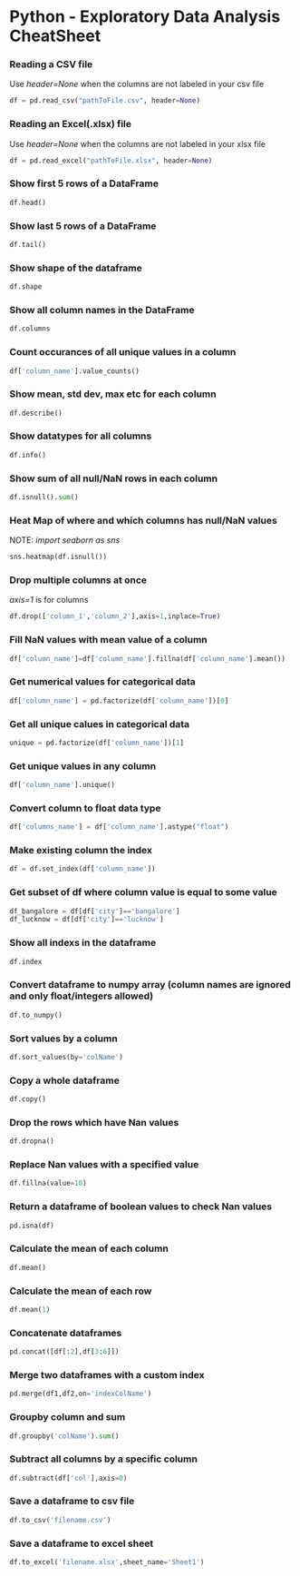 # Python - Exploratory Data Analysis CheatSheet

### Reading a CSV file
Use _header=None_ when the columns are not labeled in your csv file
```python
df = pd.read_csv("pathToFile.csv", header=None)
```
### Reading an Excel(.xlsx) file
Use _header=None_ when the columns are not labeled in your xlsx file
```python
df = pd.read_excel("pathToFile.xlsx", header=None)
```
### Show first 5 rows of a DataFrame
```python 
df.head()
```
### Show last 5 rows of a DataFrame
```python
df.tail()
```
### Show shape of the dataframe
```python
df.shape
```
### Show all column names in the DataFrame
```python
df.columns
```
### Count occurances of all unique values in a column
```python
df['column_name'].value_counts()
```
### Show mean, std dev, max etc for each column
```python
df.describe()
```
### Show datatypes for all columns
```python
df.info()
```
### Show sum of all null/NaN rows in each column
```python
df.isnull().sum()
```
### Heat Map of where and which columns has null/NaN values
NOTE: *import seaborn as sns*
```python
sns.heatmap(df.isnull())
```
### Drop multiple columns at once
*axis=1* is for columns 
```python
df.drop(['column_1','column_2'],axis=1,inplace=True)
```
### Fill NaN values with mean value of a column
```python
df['column_name']=df['column_name'].fillna(df['column_name'].mean())
```
### Get numerical values for categorical data
```python
df['column_name'] = pd.factorize(df['column_name'])[0]
```
### Get all unique calues in categorical data
```python
unique = pd.factorize(df['column_name'])[1]
```
### Get unique values in any column
```python
df['column_name'].unique()
```
### Convert column to float data type
```python
df['columns_name'] = df['column_name'].astype("float")
```
### Make existing column the index
```python
df = df.set_index(df['column_name'])
```
### Get subset of df where column value is equal to some value
```python
df_bangalore = df[df['city']=='bangalore']
df_lucknow = df[df['city']=='lucknow']
```

### Show all indexs in the dataframe
```python
df.index
```
### Convert dataframe to numpy array (column names are ignored and only float/integers allowed)
```python
df.to_numpy()
```
### Sort values by a column 
```python
df.sort_values(by='colName')
```
### Copy a whole dataframe
```python
df.copy()
```
### Drop the rows which have Nan values
```python
df.dropna()
```
### Replace Nan values with a specified value
```python
df.fillna(value=10)
```
### Return a dataframe of boolean values to check Nan values
```python
pd.isna(df)
```
### Calculate the mean of each column
```python
df.mean()
```
### Calculate the mean of each row
```python
df.mean(1)
```
### Concatenate dataframes
```python
pd.concat([df[:2],df[3:6]])
```
### Merge two dataframes with a custom index
```python
pd.merge(df1,df2,on='indexColName')
```
### Groupby column and sum
```python
df.groupby('colName').sum()
```
### Subtract all columns by a specific column
```python
df.subtract(df['col'],axis=0)
```
### Save a dataframe to csv file
```python
df.to_csv('filename.csv')
```
### Save a dataframe to excel sheet
```python
df.to_excel('filename.xlsx',sheet_name='Sheet1')
```












